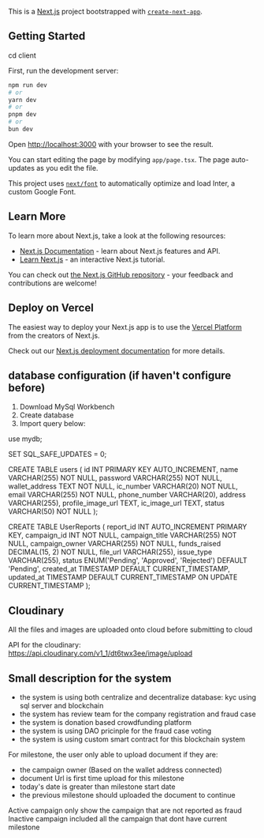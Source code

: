 This is a [Next.js](https://nextjs.org/) project bootstrapped with [`create-next-app`](https://github.com/vercel/next.js/tree/canary/packages/create-next-app).

## Getting Started

cd client

First, run the development server:

```bash
npm run dev
# or
yarn dev
# or
pnpm dev
# or
bun dev
```

Open [http://localhost:3000](http://localhost:3000) with your browser to see the result.

You can start editing the page by modifying `app/page.tsx`. The page auto-updates as you edit the file.

This project uses [`next/font`](https://nextjs.org/docs/basic-features/font-optimization) to automatically optimize and load Inter, a custom Google Font.

## Learn More

To learn more about Next.js, take a look at the following resources:

- [Next.js Documentation](https://nextjs.org/docs) - learn about Next.js features and API.
- [Learn Next.js](https://nextjs.org/learn) - an interactive Next.js tutorial.

You can check out [the Next.js GitHub repository](https://github.com/vercel/next.js/) - your feedback and contributions are welcome!

## Deploy on Vercel

The easiest way to deploy your Next.js app is to use the [Vercel Platform](https://vercel.com/new?utm_medium=default-template&filter=next.js&utm_source=create-next-app&utm_campaign=create-next-app-readme) from the creators of Next.js.

Check out our [Next.js deployment documentation](https://nextjs.org/docs/deployment) for more details.

## database configuration (if haven't configure before)

1. Download MySql Workbench
2. Create database
3. Import query below:

use mydb;

SET SQL_SAFE_UPDATES = 0;

CREATE TABLE users (
    id INT PRIMARY KEY AUTO_INCREMENT,
    name VARCHAR(255) NOT NULL,
    password VARCHAR(255) NOT NULL,
    wallet_address TEXT NOT NULL,
    ic_number VARCHAR(20) NOT NULL,
    email VARCHAR(255) NOT NULL,
    phone_number VARCHAR(20),
    address VARCHAR(255),
    profile_image_url TEXT, 
    ic_image_url TEXT,
    status VARCHAR(50) NOT NULL
);

CREATE TABLE UserReports (
  report_id INT AUTO_INCREMENT PRIMARY KEY,
  campaign_id INT NOT NULL,
  campaign_title VARCHAR(255) NOT NULL,
  campaign_owner VARCHAR(255) NOT NULL,
  funds_raised DECIMAL(15, 2) NOT NULL,
  file_url VARCHAR(255),
  issue_type VARCHAR(255),
  status ENUM('Pending', 'Approved', 'Rejected') DEFAULT 'Pending',
  created_at TIMESTAMP DEFAULT CURRENT_TIMESTAMP,
  updated_at TIMESTAMP DEFAULT CURRENT_TIMESTAMP ON UPDATE CURRENT_TIMESTAMP
);


## Cloudinary
All the files and images are uploaded onto cloud before submitting to cloud

API for the cloudinary:
https://api.cloudinary.com/v1_1/dt6twx3ee/image/upload

## Small description for the system
- the system is using both centralize and decentralize database: kyc using sql server and blockchain
- the system has review team for the company registration and fraud case
- the system is donation based crowdfunding platform
- the system is using DAO pricinple  for the fraud case voting
- the system is using custom smart contract for this blockchain system

For milestone, the user only able to upload document if they are:
- the campaign owner (Based on the wallet address connected)
- document Url is first time upload for this milestone
- today's date is greater than milestone start date
- the previous milestone should uploaded the document to continue

Active campaign only show the campaign that are not reported as fraud
Inactive campaign included all the campaign that dont have current milestone